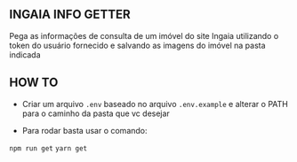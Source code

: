## INGAIA INFO GETTER

Pega as informações de consulta de um imóvel do site Ingaia utilizando o token do usuário fornecido e salvando as imagens do imóvel na pasta indicada

## HOW TO

- Criar um arquivo `.env` baseado no arquivo `.env.example` e alterar o PATH para o caminho da pasta que vc desejar

- Para rodar basta usar o comando:

`npm run get`
`yarn get`